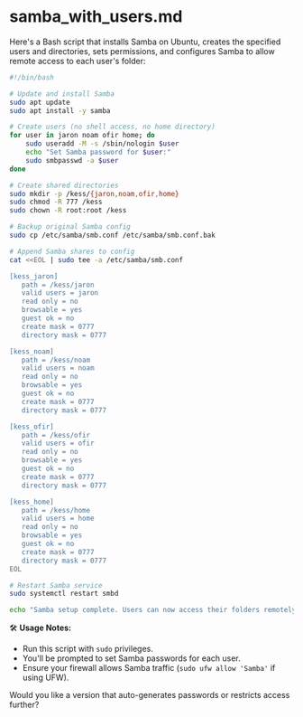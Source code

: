 
# samba_with_users.md

Here's a Bash script that installs Samba on Ubuntu, creates the specified users and directories, sets permissions, and configures Samba to allow remote access to each user's folder:

```bash
#!/bin/bash

# Update and install Samba
sudo apt update
sudo apt install -y samba

# Create users (no shell access, no home directory)
for user in jaron noam ofir home; do
    sudo useradd -M -s /sbin/nologin $user
    echo "Set Samba password for $user:"
    sudo smbpasswd -a $user
done

# Create shared directories
sudo mkdir -p /kess/{jaron,noam,ofir,home}
sudo chmod -R 777 /kess
sudo chown -R root:root /kess

# Backup original Samba config
sudo cp /etc/samba/smb.conf /etc/samba/smb.conf.bak

# Append Samba shares to config
cat <<EOL | sudo tee -a /etc/samba/smb.conf

[kess_jaron]
   path = /kess/jaron
   valid users = jaron
   read only = no
   browsable = yes
   guest ok = no
   create mask = 0777
   directory mask = 0777

[kess_noam]
   path = /kess/noam
   valid users = noam
   read only = no
   browsable = yes
   guest ok = no
   create mask = 0777
   directory mask = 0777

[kess_ofir]
   path = /kess/ofir
   valid users = ofir
   read only = no
   browsable = yes
   guest ok = no
   create mask = 0777
   directory mask = 0777

[kess_home]
   path = /kess/home
   valid users = home
   read only = no
   browsable = yes
   guest ok = no
   create mask = 0777
   directory mask = 0777
EOL

# Restart Samba service
sudo systemctl restart smbd

echo "Samba setup complete. Users can now access their folders remotely."
```

🛠️ **Usage Notes:**
- Run this script with `sudo` privileges.
- You'll be prompted to set Samba passwords for each user.
- Ensure your firewall allows Samba traffic (`sudo ufw allow 'Samba'` if using UFW).

Would you like a version that auto-generates passwords or restricts access further?
